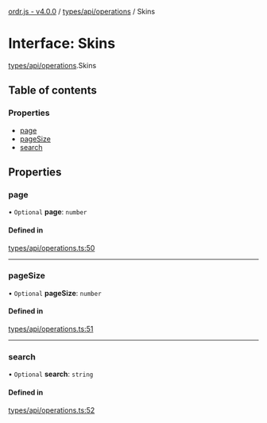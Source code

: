 [ordr.js - v4.0.0](../README.md) / [types/api/operations](../modules/types_api_operations.md) / Skins

# Interface: Skins

[types/api/operations](../modules/types_api_operations.md).Skins

## Table of contents

### Properties

- [page](types_api_operations.Skins.md#page)
- [pageSize](types_api_operations.Skins.md#pagesize)
- [search](types_api_operations.Skins.md#search)

## Properties

### page

• `Optional` **page**: `number`

#### Defined in

[types/api/operations.ts:50](https://github.com/LockBlock-dev/ordr.js/blob/b45a0e0/src/types/api/operations.ts#L50)

___

### pageSize

• `Optional` **pageSize**: `number`

#### Defined in

[types/api/operations.ts:51](https://github.com/LockBlock-dev/ordr.js/blob/b45a0e0/src/types/api/operations.ts#L51)

___

### search

• `Optional` **search**: `string`

#### Defined in

[types/api/operations.ts:52](https://github.com/LockBlock-dev/ordr.js/blob/b45a0e0/src/types/api/operations.ts#L52)
